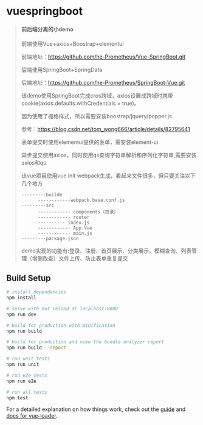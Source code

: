 # vuespringboot

> #### 前后端分离的小demo
>
> 前端使用Vue+axios+Boostrap+elementui
>
> 前端地址：https://github.com/he-Prometheus/Vue-SpringBoot.git
>
> 后端使用SpringBoot+SpringData
>
> 后端地址：https://github.com/he-Prometheus/SpringBoot-Vue.git
>
> 该demo使用SpringBoot完成cros跨域，axios设置成跨域时携带cookie(axios.defaults.withCredentials = true)。
>
> 
>
> 因为使用了栅格样式，所以需要安装boostrap/jquery/popper.js
>
> 参考：<https://blog.csdn.net/tom_wong666/article/details/82795641>
>
> 表单提交时使用elementui提供的表单，需安装element-ui
>
> 异步提交使用axios，同时使用qs查询字符串解析和序列化字符串,需要安装axios和qs
>
> 该vue项目使用vue init webpack生成，看起来文件很多，但只要关注以下几个地方
>
> ```
> ---------builde
>       ------------webpack.base.conf.js
> ---------src
>       ------------ components（目录）
>       ------------ router
> 	  ------------ index.js
>       ------------ App.Vue
>       ------------ main.js
> ---------package.json
> ```
>
> 
>
> demo实现的功能有:登录、注册、首页展示、分类展示、模糊查询、列表管理（增删改查）文件上传、防止表单重复提交
>
> 
>
> 







## Build Setup

``` bash
# install dependencies
npm install

# serve with hot reload at localhost:8080
npm run dev

# build for production with minification
npm run build

# build for production and view the bundle analyzer report
npm run build --report

# run unit tests
npm run unit

# run e2e tests
npm run e2e

# run all tests
npm test
```

For a detailed explanation on how things work, check out the [guide](http://vuejs-templates.github.io/webpack/) and [docs for vue-loader](http://vuejs.github.io/vue-loader).
